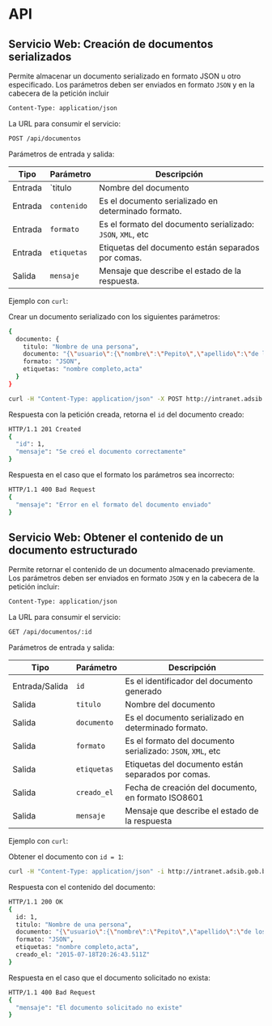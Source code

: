 # API

## Servicio Web: Creación de documentos serializados

Permite almacenar un documento serializado en formato JSON u otro especificado. Los parámetros deben ser enviados en formato `JSON` y en la cabecera de la petición incluir

```bash
Content-Type: application/json
```

La URL para consumir el servicio:

```bash
POST /api/documentos
```

Parámetros de entrada y salida:

| Tipo    | Parámetro   | Descripción                                                 |
|---------|-------------|-------------------------------------------------------------|
| Entrada | `titulo     | Nombre del documento                                        |
| Entrada | `contenido` | Es el documento serializado en determinado formato.         |
| Entrada | `formato`   | Es el formato del documento serializado: `JSON`, `XML`, etc |
| Entrada | `etiquetas` | Etiquetas del documento están separados por comas.          |
| Salida  | `mensaje`   | Mensaje que describe el estado de la respuesta.             |

Ejemplo con `curl`:

Crear un documento serializado con los siguientes parámetros:

```bash
{
  documento: {
    titulo: "Nombre de una persona",
    documento: "{\"usuario\":{\"nombre\":\"Pepito\",\"apellido\":\"de los Palotes\"}}",
    formato: "JSON",
    etiquetas: "nombre completo,acta"
  }
}
```

```bash
curl -H "Content-Type: application/json" -X POST http://intranet.adsib.gob.bo/activos/api/documentos -d '{"documento":{"titulo":"Nombre de una persona","documento":"{\"usuario\":{\"nombre\":\"Pepito\",\"apellido\":\"de los Palotes\"}}","formato":"JSON","etiquetas":"nombre completo,acta"}}'
```

Respuesta con la petición creada, retorna el `id` del documento creado:

```bash
HTTP/1.1 201 Created
{
  "id": 1,
  "mensaje": "Se creó el documento correctamente"
}
```

Respuesta en el caso que el formato los parámetros sea incorrecto:

```bash
HTTP/1.1 400 Bad Request
{
  "mensaje": "Error en el formato del documento enviado"
}
```

## Servicio Web: Obtener el contenido de un documento estructurado

Permite retornar el contenido de un documento almacenado previamente. Los parámetros deben ser enviados en formato `JSON` y en la cabecera de la petición incluir:

```bash
Content-Type: application/json
```

La URL para consumir el servicio:

```bash
GET /api/documentos/:id
```

Parámetros de entrada y salida:

| Tipo            | Parámetro   | Descripción                                                 |
|-----------------|-------------|-------------------------------------------------------------|
| Entrada/Salida  | `id`        | Es el identificador del documento generado                  |
| Salida          | `titulo`    | Nombre del documento                                        |
| Salida          | `documento` | Es el documento serializado en determinado formato.         |
| Salida          | `formato`   | Es el formato del documento serializado: `JSON`, `XML`, etc |
| Salida          | `etiquetas` | Etiquetas del documento están separados por comas.          |
| Salida          | `creado_el` | Fecha de creación del documento, en formato ISO8601         |
| Salida          | `mensaje`   | Mensaje que describe el estado de la respuesta              |

Ejemplo con `curl`:

Obtener el documento con `id = 1`:

```bash
curl -H "Content-Type: application/json" -i http://intranet.adsib.gob.bo/activos/api/documentos/1
```

Respuesta con el contenido del documento:

```bash
HTTP/1.1 200 OK
{
  id: 1,
  titulo: "Nombre de una persona",
  documento: "{\"usuario\":{\"nombre\":\"Pepito\",\"apellido\":\"de los Palotes\"}}",
  formato: "JSON",
  etiquetas: "nombre completo,acta",
  creado_el: "2015-07-18T20:26:43.511Z"
}
```

Respuesta en el caso que el documento solicitado no exista:

```bash
HTTP/1.1 400 Bad Request
{
  "mensaje": "El documento solicitado no existe"
}
```
